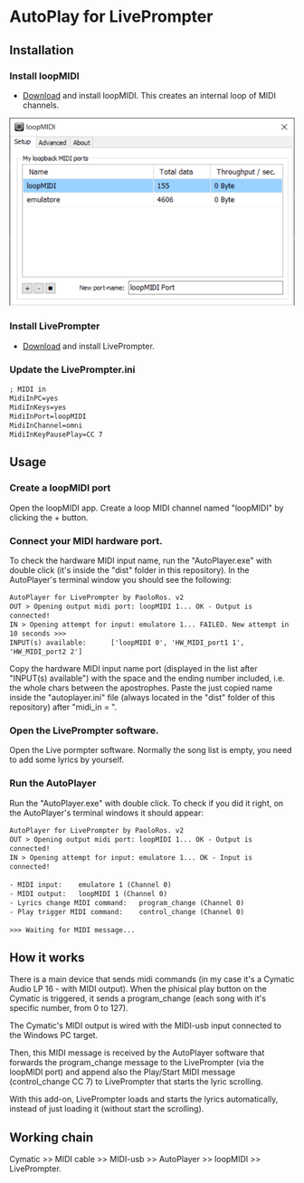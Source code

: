 # AutoPlay for LivePrompter


## Installation

### Install loopMIDI

* <a href="https://www.tobias-erichsen.de/software/loopmidi.html">Download</a> and install loopMIDI.
This creates an internal loop of MIDI channels.

<p align="center"><img src="images/LoopMIDI.PNG" alt="avvia" width="550"></p>

### Install LivePrompter

* <a href="https://www.liveprompter.com/download/">Download</a> and install LivePrompter.

### Update the LivePrompter.ini

```
; MIDI in
MidiInPC=yes
MidiInKeys=yes
MidiInPort=loopMIDI
MidiInChannel=omni
MidiInKeyPausePlay=CC 7
```

## Usage
### Create a loopMIDI port
Open the loopMIDI app. Create a loop MIDI channel named "loopMIDI" by clicking the + button.

### Connect your MIDI hardware port.
To check the hardware MIDI input name, run the "AutoPlayer.exe" with double click (it's inside the "dist" folder in this repository).
In the AutoPlayer's terminal window you should see the following:
```
AutoPlayer for LivePrompter by PaoloRos. v2
OUT > Opening output midi port: loopMIDI 1... OK - Output is connected!
IN > Opening attempt for input: emulatore 1... FAILED. New attempt in 10 seconds >>>
INPUT(s) available:      ['loopMIDI 0', 'HW_MIDI_port1 1', 'HW_MIDI_port2 2']
```
Copy the hardware MIDI input name port (displayed in the list after "INPUT(s) available") with the space and the ending number included, i.e. the whole chars between the apostrophes.
Paste the just copied name inside the "autoplayer.ini" file (always located in the "dist" folder of this repository) after "midi_in = ".

### Open the LivePrompter software.
Open the Live pormpter software. Normally the song list is empty, you need to add some lyrics by yourself.

### Run the AutoPlayer
Run the "AutoPlayer.exe" with double click.
To check if you did it right, on the AutoPlayer's terminal windows it should appear:

```
AutoPlayer for LivePrompter by PaoloRos. v2
OUT > Opening output midi port: loopMIDI 1... OK - Output is connected!
IN > Opening attempt for input: emulatore 1... OK - Input is connected!

- MIDI input:    emulatore 1 (Channel 0)
- MIDI output:   loopMIDI 1 (Channel 0)
- Lyrics change MIDI command:   program_change (Channel 0)
- Play trigger MIDI command:    control_change (Channel 0)

>>> Waiting for MIDI message...
```

## How it works

There is a main device that sends midi commands (in my case it's a Cymatic Audio LP 16 - with MIDI output).
When the phisical play button on the Cymatic is triggered, it sends a program_change (each song with it's specific number, from 0 to 127).

The Cymatic's MIDI output is wired with the MIDI-usb input connected to the Windows PC target.

Then, this MIDI message is received by the AutoPlayer software that forwards the program_change message to the LivePrompter (via the loopMIDI port) and append also the Play/Start MIDI message (control_change CC 7) to LivePrompter that starts the lyric scrolling.

With this add-on, LivePrompter loads and starts the lyrics automatically, instead of just loading it (without start the scrolling).

## Working chain
Cymatic >> MIDI cable >> MIDI-usb >> AutoPlayer >> loopMIDI >> LivePrompter.

